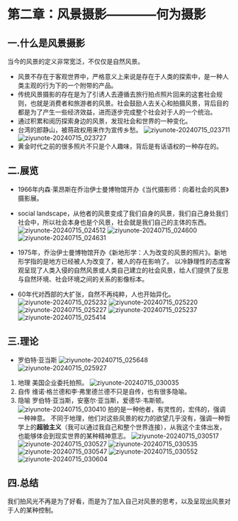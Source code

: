# 第二章：风景摄影————何为摄影
## 一.什么是风景摄影
当今的风景的定义非常宽泛，不仅仅是自然风景。
- 风景不存在于客观世界中，严格意义上来说是存在于人类的探索中，是一种人类主观的行为下的一个附带的产品。
- 传统风景摄影的存在是为了引诱人去遵循去旅行拍点照片回来的这套社会规则，也就是消费者和旅游者的风景。社会鼓励人去关心和拍摄风景，背后目的都是为了产生一些经济效益，进而逐步完成整个社会对于人的一个统治。
- 通过积累和阅历探索身边的风景，发现社会和世界的一种变化。
- 台湾的郎静山，被蒋政权用来作为宣传乡愁。
![ziyunote-20240715_023711](https://gitee.com/kawahara0616/photographnotes/raw/master/imgs/202407150237958.png)
![ziyunote-20240715_023727](https://gitee.com/kawahara0616/photographnotes/raw/master/imgs/202407150237335.png)
- 黄金时代之前的很多照片不只是个人趣味，背后是有话语权的一种存在的。

## 二.展览
- 1966年内森·莱昂斯在乔治伊士曼博物馆开办《当代摄影师：向着社会的风景》摄影展。
- social landscape，从他者的风景变成了我们自身的风景，我们自己身处我们社会中，所以社会本身也是个风景，社会就是我们自己的主体的东西。
![ziyunote-20240715_024512](https://gitee.com/kawahara0616/photographnotes/raw/master/imgs/202407150245184.png)
![ziyunote-20240715_024600](https://gitee.com/kawahara0616/photographnotes/raw/master/imgs/202407150246281.png)
![ziyunote-20240715_024631](https://gitee.com/kawahara0616/photographnotes/raw/master/imgs/202407150246495.png)
- 1975年，乔治伊士曼博物馆开办《新地形学：人为改变的风景的照片》。新地形学指的是地方已经被人为改变了，被人的存在影响了。
以冷静理性的态度客观呈现了人类入侵的自然风景或人类自己建立的社会风景，给人们提供了反思与自然环境、社会环境之间的关系的影像标本。

- 60年代对西部的大扩张，自然不再纯粹，人也开始异化。
![ziyunote-20240715_025232](https://gitee.com/kawahara0616/photographnotes/raw/master/imgs/202407150252226.png)
![ziyunote-20240715_025220](https://gitee.com/kawahara0616/photographnotes/raw/master/imgs/202407150252225.png)
![ziyunote-20240715_025227](https://gitee.com/kawahara0616/photographnotes/raw/master/imgs/202407150252758.png)
![ziyunote-20240715_025237](https://gitee.com/kawahara0616/photographnotes/raw/master/imgs/202407150252136.png)
![ziyunote-20240715_025414](https://gitee.com/kawahara0616/photographnotes/raw/master/imgs/202407150254315.png)

## 三.理论
- 罗伯特·亚当斯
![ziyunote-20240715_025648](https://gitee.com/kawahara0616/photographnotes/raw/master/imgs/202407150256787.png)
![ziyunote-20240715_025927](https://gitee.com/kawahara0616/photographnotes/raw/master/imgs/202407150259656.png)
1. 地理
美国企业委托拍照。
![ziyunote-20240715_030035](https://gitee.com/kawahara0616/photographnotes/raw/master/imgs/202407150300873.png)
2. 自传
维诺·格兰德和李·弗里德兰德不只是自传，也有很多隐喻。
3. 隐喻
罗伯特·亚当斯，安塞尔·亚当斯，爱德华·韦斯顿。
![ziyunote-20240715_030410](https://gitee.com/kawahara0616/photographnotes/raw/master/imgs/202407150304957.png)
拍的是一种他者，有灵性的，宏伟的，强调一种神意。
不同于地理，他们对这些风景的权力的欲望几乎没有，强调一种哲学上的**超验主义**（我可以通过我自己和整个世界连接），从我这个主体出发，也能够体会到现实世界的某种精神意志。
![ziyunote-20240715_030517](https://gitee.com/kawahara0616/photographnotes/raw/master/imgs/202407150305891.png)
![ziyunote-20240715_030527](https://gitee.com/kawahara0616/photographnotes/raw/master/imgs/202407150305379.png)
![ziyunote-20240715_030535](https://gitee.com/kawahara0616/photographnotes/raw/master/imgs/202407150305543.png)
![ziyunote-20240715_030547](https://gitee.com/kawahara0616/photographnotes/raw/master/imgs/202407150305631.png)
![ziyunote-20240715_030552](https://gitee.com/kawahara0616/photographnotes/raw/master/imgs/202407150305992.png)
![ziyunote-20240715_030604](https://gitee.com/kawahara0616/photographnotes/raw/master/imgs/202407150306180.png)

## 四.总结
我们拍风光不再是为了好看，而是为了加入自己对风景的思考，以及呈现出风景对于人的某种控制。